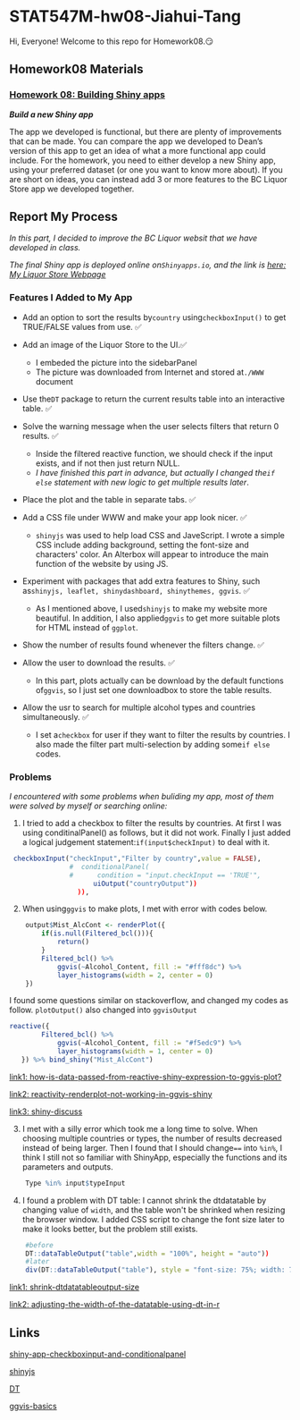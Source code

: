 
# STAT547M-hw08-Jiahui-Tang

Hi, Everyone! Welcome to this repo for Homework08.:smirk:

## Homework08 Materials

### [Homework 08: Building Shiny apps](http://stat545.com/hw08_shiny.html)

***Build a new Shiny app***

The app we developed is functional, but there are plenty of improvements that can be made. You can compare the app we developed to Dean’s version of this app to get an idea of what a more functional app could include. For the homework, you need to either develop a new Shiny app, using your preferred dataset (or one you want to know more about). If you are short on ideas, you can instead add 3 or more features to the BC Liquor Store app we developed together.

## Report My Process

*In this part, I decided to improve the BC Liquor websit that we have developed in class.*

*The final Shiny app is deployed online on`Shinyapps.io`, and the link is [here: My Liquor Store Webpage](https://tangjiahui26.shinyapps.io/hw08/)*

### Features I Added to My App

+ Add an option to sort the results by`country` using`checkboxInput()` to get TRUE/FALSE values from use. :white_check_mark:

+ Add an image of the Liquor Store to the UI.:white_check_mark:
    
    - I embeded the picture into the sidebarPanel
    - The picture was downloaded from Internet and stored at`./WWW` document

+ Use the`DT` package to return the current results table into an interactive table. :white_check_mark:

+ Solve the warning message when the user selects filters that return 0 results. :white_check_mark:

    - Inside the filtered reactive function, we should check if the input exists, and if not then just return NULL.  
    - *I have finished this part in advance, but actually I changed the`if else` statement with new logic to get multiple results later*.
    
+ Place the plot and the table in separate tabs. :white_check_mark:

+ Add a CSS file under WWW and make your app look nicer. :white_check_mark:

    - `shinyjs` was used to help load CSS and JaveScript. I wrote a simple CSS include adding background, setting the font-size and characters' color. An Alterbox will appear to introduce the main function of the website by using JS.
    
+ Experiment with packages that add extra features to Shiny, such as`shinyjs, leaflet, shinydashboard, shinythemes, ggvis`. :white_check_mark:

    - As I mentioned above, I used`shinyjs` to make my website more beautiful. In addition, I also applied`ggvis` to get more suitable plots for HTML instead of `ggplot`.
    
+ Show the number of results found whenever the filters change. :white_check_mark:

+ Allow the user to download the results. :white_check_mark:

    - In this part, plots actually can be download by the default functions of`ggvis`, so I just set one downloadbox to store the table results.
    
+ Allow the usr to search for multiple alcohol types and countries simultaneously. :white_check_mark:

    - I set a`checkbox` for user if they want to filter the results by countries. I also made the filter part multi-selection by adding some`if else` codes.
    
### Problems

*I encountered with some problems when buliding my app, most of them were solved by myself or searching online:*

1. I tried to add a checkbox to filter the results by countries. At first I was using conditinalPanel() as follows, but it did not work. Finally I just added a logical judgement statement:`if(input$checkInput)` to deal with it.

```R
 checkboxInput("checkInput","Filter by country",value = FALSE),
               #  conditionalPanel(
               #      condition = "input.checkInput == 'TRUE'",
                     uiOutput("countryOutput"))
                 )),
```

2. When using`ggvis` to make plots, I met with error with codes below. 

```R
    output$Mist_AlcCont <- renderPlot({
        if(is.null(Filtered_bcl())){
            return()
        }
        Filtered_bcl() %>% 
            ggvis(~Alcohol_Content, fill := "#fff8dc") %>% 
            layer_histograms(width = 2, center = 0)
    })
```

I found some questions similar on stackoverflow, and changed my codes as follow. `plotOutput()` also changed into `ggvisOutput`

```R
reactive({
        Filtered_bcl() %>% 
            ggvis(~Alcohol_Content, fill := "#f5edc9") %>% 
            layer_histograms(width = 1, center = 0)
   }) %>% bind_shiny("Mist_AlcCont")
```
[link1: how-is-data-passed-from-reactive-shiny-expression-to-ggvis-plot?](https://stackoverflow.com/questions/25011544/how-is-data-passed-from-reactive-shiny-expression-to-ggvis-plot?rq=1)

[link2: reactivity-renderplot-not-working-in-ggvis-shiny](https://stackoverflow.com/questions/30566073/reactivity-renderplot-not-working-in-ggvis-shiny)

[link3: shiny-discuss](https://groups.google.com/forum/#!topic/shiny-discuss/-hJSr9NiYck)
    
3. I met with a silly error which took me a long time to solve. When choosing multiple countries or types, the number of results decreased instead of being larger. Then I found that I should change`==` into `%in%`, I think I still not so familiar with ShinyApp, especially the functions and its parameters and outputs.

```R    
    Type %in% input$typeInput
```

4. I found a problem with DT table: I cannot shrink the dtdatatable by changing value of `width`, and the table won't be shrinked when resizing the browser window. I added CSS script to change the font size later to make it looks better, but the problem still exists.
```R
    #before
    DT::dataTableOutput("table",width = "100%", height = "auto"))
    #later
    div(DT::dataTableOutput("table"), style = "font-size: 75%; width: 75%")
```
[link1: shrink-dtdatatableoutput-size](https://stackoverflow.com/questions/31921238/shrink-dtdatatableoutput-size)
    
[link2: adjusting-the-width-of-the-datatable-using-dt-in-r](https://stackoverflow.com/questions/46709404/adjusting-the-width-of-the-datatable-using-dt-in-r?noredirect=1&lq=1)

## Links

[shiny-app-checkboxinput-and-conditionalpanel](https://stackoverflow.com/questions/34115076/shiny-app-checkboxinput-and-conditionalpanel)

[shinyjs](https://github.com/daattali/shinyjs)

[DT](https://rstudio.github.io/DT/)

[ggvis-basics](http://ggvis.rstudio.com/ggvis-basics.html)